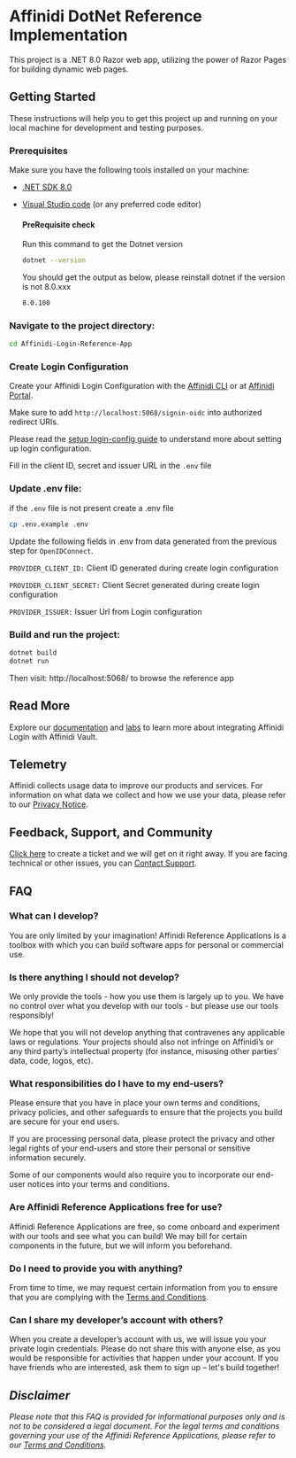 # Affinidi DotNet Reference Implementation 

This project is a .NET 8.0 Razor web app, utilizing the power of Razor Pages for building dynamic web pages.

## Getting Started

These instructions will help you to get this project up and running on your local machine for development and testing purposes.

### Prerequisites

Make sure you have the following tools installed on your machine:

- [.NET SDK 8.0](https://dotnet.microsoft.com/download)
- [Visual Studio code](https://code.visualstudio.com/) (or any preferred code editor)

    #### PreRequisite check 

    Run this command to get the Dotnet version 
    ```sh 
    dotnet --version 
    ```

    You should get the output as below, please reinstall dotnet if the version is not 8.0.xxx
    ```sh
    8.0.100
    ```
### Navigate to the project directory:
```sh
cd Affinidi-Login-Reference-App
```


### Create Login Configuration

Create your Affinidi Login Configuration with the [Affinidi CLI](https://github.com/affinidi/affinidi-cli#set-up-affinidi-login-for-your-applications) or at [Affinidi Portal](https://portal.affinidi.com/).

Make sure to add `http://localhost:5068/signin-oidc` into authorized redirect URIs.

Please read the [setup login-config guide](./docs/setup-login-config.md) to understand more about setting up login configuration.

Fill in the client ID, secret and issuer URL in the `.env` file

### Update .env file:

if the `.env` file is not present create a .env file 

```sh
cp .env.example .env
```

Update the following fields in .env from data generated from the previous step for `OpenIDConnect`.

`PROVIDER_CLIENT_ID:` Client ID generated during create login configuration

`PROVIDER_CLIENT_SECRET:` Client Secret generated during create login configuration

`PROVIDER_ISSUER:` Issuer Url from Login configuration 



### Build and run the project:

```sh
dotnet build
dotnet run
```


Then visit: http://localhost:5068/ to browse the reference app

## Read More

Explore our [documentation](https://docs.affinidi.com/docs/) and [labs](https://docs.affinidi.com/labs/) to learn more about integrating Affinidi Login with Affinidi Vault.

## Telemetry

Affinidi collects usage data to improve our products and services. For information on what data we collect and how we use your data, please refer to our [Privacy Notice](https://www.affinidi.com/privacy-notice).

## Feedback, Support, and Community

[Click here](https://github.com/affinidi/reference-app-affinidi-vault/issues) to create a ticket and we will get on it right away. If you are facing technical or other issues, you can [Contact Support](https://share.hsforms.com/1i-4HKZRXSsmENzXtPdIG4g8oa2v).


## FAQ

### What can I develop?

You are only limited by your imagination! Affinidi Reference Applications is a toolbox with which you can build software apps for personal or commercial use.

### Is there anything I should not develop?

We only provide the tools - how you use them is largely up to you. We have no control over what you develop with our tools - but please use our tools responsibly!

We hope that you will not develop anything that contravenes any applicable laws or regulations. Your projects should also not infringe on Affinidi’s or any third party’s intellectual property (for instance, misusing other parties’ data, code, logos, etc).

### What responsibilities do I have to my end-users?

Please ensure that you have in place your own terms and conditions, privacy policies, and other safeguards to ensure that the projects you build are secure for your end users.

If you are processing personal data, please protect the privacy and other legal rights of your end-users and store their personal or sensitive information securely.

Some of our components would also require you to incorporate our end-user notices into your terms and conditions.

### Are Affinidi Reference Applications free for use?

Affinidi Reference Applications are free, so come onboard and experiment with our tools and see what you can build! We may bill for certain components in the future, but we will inform you beforehand.

### Do I need to provide you with anything?

From time to time, we may request certain information from you to ensure that you are complying with the [Terms and Conditions](https://www.affinidi.com/terms-conditions).

### Can I share my developer’s account with others?

When you create a developer’s account with us, we will issue you your private login credentials. Please do not share this with anyone else, as you would be responsible for activities that happen under your account. If you have friends who are interested, ask them to sign up – let's build together!

## _Disclaimer_

_Please note that this FAQ is provided for informational purposes only and is not to be considered a legal document. For the legal terms and conditions governing your use of the Affinidi Reference Applications, please refer to our [Terms and Conditions](https://www.affinidi.com/terms-conditions)._

